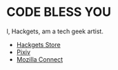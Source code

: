 # CODE BLESS YOU

I, Hackgets, am a tech geek artist.

- [Hackgets Store](https://hackgets.booth.pm/)
- [Pixiv](https://www.pixiv.net/users/81706535)
- [Mozilla Connect](https://connect.mozilla.org/t5/user/viewprofilepage/user-id/3954)
